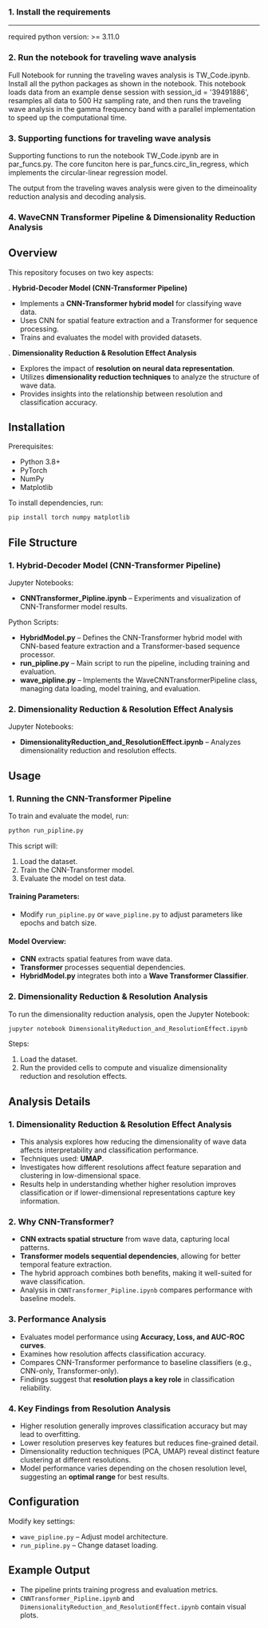 ### 1. Install the requirements
--------
required python version: >= 3.11.0

### 2. Run the notebook for traveling wave analysis
Full Notebook for running the traveling waves analysis is TW_Code.ipynb. Install all the python packages as shown in the notebook. This notebook loads data from an example dense session with session_id = '39491886', resamples all data to 500 Hz sampling rate, and then runs the traveling wave analysis in the gamma frequency band with a parallel implementation to speed up the computational time. 

### 3. Supporting functions for traveling wave analysis 
Supporting functions to run the notebook TW_Code.ipynb are in par_funcs.py. The core funciton here is par_funcs.circ_lin_regress, which implements the circular-linear regression model. 

The output from the traveling waves analysis were given to the dimeinoality reduction analysis and decoding analysis.
### 4. WaveCNN Transformer Pipeline & Dimensionality Reduction Analysis
Overview
--------
This repository focuses on two key aspects:

. **Hybrid-Decoder Model (CNN-Transformer Pipeline)**
   - Implements a **CNN-Transformer hybrid model** for classifying wave data.
   - Uses CNN for spatial feature extraction and a Transformer for sequence processing.
   - Trains and evaluates the model with provided datasets.

. **Dimensionality Reduction & Resolution Effect Analysis**
   - Explores the impact of **resolution on neural data representation**.
   - Utilizes **dimensionality reduction techniques** to analyze the structure of wave data.
   - Provides insights into the relationship between resolution and classification accuracy.

Installation
------------
Prerequisites:
- Python 3.8+
- PyTorch
- NumPy
- Matplotlib

To install dependencies, run:
```bash
pip install torch numpy matplotlib 
```

File Structure
--------------

### **1. Hybrid-Decoder Model (CNN-Transformer Pipeline)**
Jupyter Notebooks:
- **CNNTransformer_Pipline.ipynb** – Experiments and visualization of CNN-Transformer model results.

Python Scripts:
- **HybridModel.py** – Defines the CNN-Transformer hybrid model with CNN-based feature extraction and a Transformer-based sequence processor.
- **run_pipline.py** – Main script to run the pipeline, including training and evaluation.
- **wave_pipline.py** – Implements the WaveCNNTransformerPipeline class, managing data loading, model training, and evaluation.

### **2. Dimensionality Reduction & Resolution Effect Analysis**
Jupyter Notebooks:
- **DimensionalityReduction_and_ResolutionEffect.ipynb** – Analyzes dimensionality reduction and resolution effects.

Usage
-----

### **1. Running the CNN-Transformer Pipeline**
To train and evaluate the model, run:
```bash
python run_pipline.py
```
This script will:
1. Load the dataset.
2. Train the CNN-Transformer model.
3. Evaluate the model on test data.

#### Training Parameters:
- Modify `run_pipline.py` or `wave_pipline.py` to adjust parameters like epochs and batch size.

#### Model Overview:
- **CNN** extracts spatial features from wave data.
- **Transformer** processes sequential dependencies.
- **HybridModel.py** integrates both into a **Wave Transformer Classifier**.

### **2. Dimensionality Reduction & Resolution Analysis**
To run the dimensionality reduction analysis, open the Jupyter Notebook:
```bash
jupyter notebook DimensionalityReduction_and_ResolutionEffect.ipynb
```
Steps:
1. Load the dataset.
2. Run the provided cells to compute and visualize dimensionality reduction and resolution effects.

Analysis Details
----------------

### **1. Dimensionality Reduction & Resolution Effect Analysis**
- This analysis explores how reducing the dimensionality of wave data affects interpretability and classification performance.
- Techniques used: **UMAP**.
- Investigates how different resolutions affect feature separation and clustering in low-dimensional space.
- Results help in understanding whether higher resolution improves classification or if lower-dimensional representations capture key information.

### **2. Why CNN-Transformer?**
- **CNN extracts spatial structure** from wave data, capturing local patterns.
- **Transformer models sequential dependencies**, allowing for better temporal feature extraction.
- The hybrid approach combines both benefits, making it well-suited for wave classification.
- Analysis in `CNNTransformer_Pipline.ipynb` compares performance with baseline models.

### **3. Performance Analysis**
- Evaluates model performance using **Accuracy, Loss, and AUC-ROC curves**.
- Examines how resolution affects classification accuracy.
- Compares CNN-Transformer performance to baseline classifiers (e.g., CNN-only, Transformer-only).
- Findings suggest that **resolution plays a key role** in classification reliability.

### **4. Key Findings from Resolution Analysis**
- Higher resolution generally improves classification accuracy but may lead to overfitting.
- Lower resolution preserves key features but reduces fine-grained detail.
- Dimensionality reduction techniques (PCA, UMAP) reveal distinct feature clustering at different resolutions.
- Model performance varies depending on the chosen resolution level, suggesting an **optimal range** for best results.

Configuration
-------------
Modify key settings:
- `wave_pipline.py` – Adjust model architecture.
- `run_pipline.py` – Change dataset loading.

Example Output
--------------
- The pipeline prints training progress and evaluation metrics.
- `CNNTransformer_Pipline.ipynb` and `DimensionalityReduction_and_ResolutionEffect.ipynb` contain visual plots.
